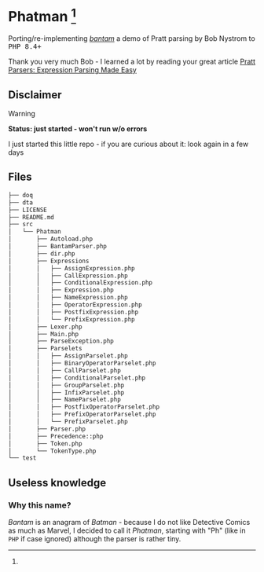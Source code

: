 # Phatman [^label]

Porting/re-implementing [<i>bantam</i>](https://github.com/munificent/bantam) a demo of Pratt parsing by Bob Nystrom to <kbd>PHP 8.4+</kbd>

Thank you very much Bob - I learned a lot by reading your great article [Pratt Parsers: Expression Parsing Made Easy](http://journal.stuffwithstuff.com/2011/03/19/pratt-parsers-expression-parsing-made-easy/)


## Disclaimer 
> [!WARNING]  
> <b>Status: just started - won't run w/o errors </b>

I just started this little repo - if you are curious about it: look again in a few days

## Files 


```sh
├── doq
├── dta
├── LICENSE
├── README.md
├── src
│   └── Phatman
│       ├── Autoload.php
│       ├── BantamParser.php
│       ├── dir.php
│       ├── Expressions
│       │   ├── AssignExpression.php
│       │   ├── CallExpression.php
│       │   ├── ConditionalExpression.php
│       │   ├── Expression.php
│       │   ├── NameExpression.php
│       │   ├── OperatorExpression.php
│       │   ├── PostfixExpression.php
│       │   └── PrefixExpression.php
│       ├── Lexer.php
│       ├── Main.php
│       ├── ParseException.php
│       ├── Parselets
│       │   ├── AssignParselet.php
│       │   ├── BinaryOperatorParselet.php
│       │   ├── CallParselet.php
│       │   ├── ConditionalParselet.php
│       │   ├── GroupParselet.php
│       │   ├── InfixParselet.php
│       │   ├── NameParselet.php
│       │   ├── PostfixOperatorParselet.php
│       │   ├── PrefixOperatorParselet.php
│       │   └── PrefixParselet.php
│       ├── Parser.php
│       ├── Precedence::php
│       ├── Token.php
│       └── TokenType.php
└── test
```




[^label]: 
## Useless knowledge

### Why this name? 
<i>Bantam</i> is an anagram of <i>Batman</i> - because I do not like Detective Comics as much as Marvel, I decided to call it <i>Phatman</i>, starting with "Ph" (like in ```PHP``` if case ignored) although the parser is rather tiny.